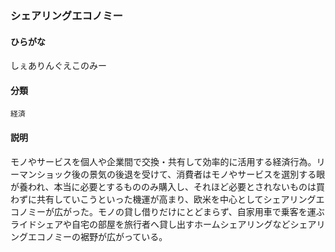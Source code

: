 <div style="display:none;">

## [あ行](securities-terms?id=あ行)
## [か行](securities-terms?id=か行)
## [さ行](securities-terms?id=さ行)

</div>

### シェアリングエコノミー

#### ひらがな

しぇありんぐえこのみー

#### 分類

`経済`

#### 説明

モノやサービスを個人や企業間で交換・共有して効率的に活用する経済行為。リーマンショック後の景気の後退を受けて、消費者はモノやサービスを選別する眼が養われ、本当に必要とするもののみ購入し、それほど必要とされないものは買わずに共有していこうといった機運が高まり、欧米を中心としてシェアリングエコノミーが広がった。モノの貸し借りだけにとどまらず、自家用車で乗客を運ぶライドシェアや自宅の部屋を旅行者へ貸し出すホームシェアリングなどシェアリングエコノミーの裾野が広がっている。

<div style="display:none;">

## [た行](securities-terms?id=た行)
## [な行](securities-terms?id=な行)
## [は行](securities-terms?id=は行)
## [ま行](securities-terms?id=ま行)
## [や行](securities-terms?id=や行)
## [ら行](securities-terms?id=ら行)
## [わ行](securities-terms?id=わ行)
## [英数字・記号](securities-terms?id=英数字・記号)

</div>


